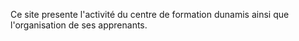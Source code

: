 Ce site presente l'activité du centre de formation dunamis ainsi que l'organisation de ses apprenants.